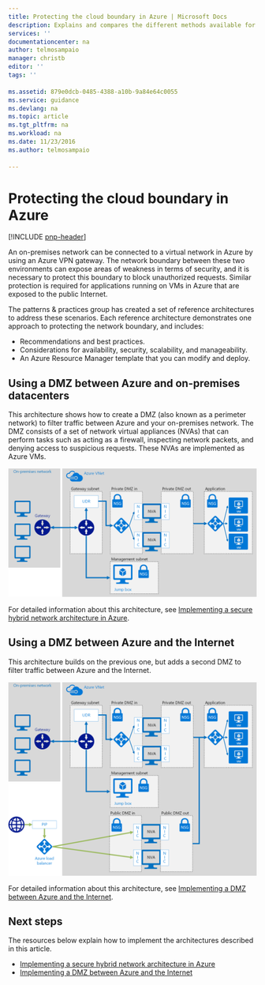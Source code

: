 ```yaml
---
title: Protecting the cloud boundary in Azure | Microsoft Docs
description: Explains and compares the different methods available for protecting applications and components running in Azure as part of a hybrid system from unauthorized intrusion.
services: ''
documentationcenter: na
author: telmosampaio
manager: christb
editor: ''
tags: ''

ms.assetid: 879e0dcb-0485-4388-a10b-9a84e64c0055
ms.service: guidance
ms.devlang: na
ms.topic: article
ms.tgt_pltfrm: na
ms.workload: na
ms.date: 11/23/2016
ms.author: telmosampaio

---
```

# Protecting the cloud boundary in Azure

[!INCLUDE [pnp-header](../../../includes/guidance-pnp-header-include.md)]

An on-premises network can be connected to a virtual network in Azure by using an Azure VPN gateway. The network boundary between these two environments can expose areas of weakness in terms of security, and it is necessary to protect this boundary to block unauthorized requests. Similar protection is required for applications running on VMs in Azure that are exposed to the public Internet.

The patterns & practices group has created a set of reference architectures to address these scenarios. Each reference architecture demonstrates one approach to protecting the network boundary, and includes:

* Recommendations and best practices.
* Considerations for availability, security, scalability, and manageability.
* An Azure Resource Manager template that you can modify and deploy. 

## Using a DMZ between Azure and on-premises datacenters

This architecture shows how to create a DMZ (also known as a perimeter network) to filter traffic between Azure and your on-premises network. The DMZ consists of a set of network virtual appliances (NVAs) that can perform tasks such as acting as a firewall, inspecting network packets, and denying access to suspicious requests. These NVAs are implemented as Azure VMs.  

[![0]][0]

For detailed information about this architecture, see [Implementing a secure hybrid network architecture in Azure][secure-hybrid-network-architecture].

## Using a DMZ between Azure and the Internet

This architecture builds on the previous one, but adds a second DMZ to filter traffic between Azure and the Internet.

[![1]][1]


For detailed information about this architecture, see  [Implementing a DMZ between Azure and the Internet][dmz-azure-internet].

## Next steps
The resources below explain how to implement the architectures described in this article.

* [Implementing a secure hybrid network architecture in Azure][secure-hybrid-network-architecture]
* [Implementing a DMZ between Azure and the Internet][dmz-azure-internet]

<!-- Links -->
[0]: ../media/security/figure1.png "Secure hybrid network architecture with on-premises access"
[1]: ../media/security/figure2.png "Secure hybrid network architecture with Internet access"
[secure-hybrid-network-architecture]: ./secure-vnet-hybrid.md
[implementing-aad]: ./aad.md
[dmz-azure-internet]: ./secure-vnet-dmz.md 
